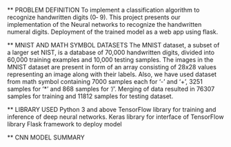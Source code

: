 ** PROBLEM DEFINITION
To implement a classification algorithm to recognize handwritten digits (0‐ 9). This project presents our implementation of the Neural networks to recognize the handwritten numeral digits.
Deployment of the trained model as a web app using flask.

** MNIST AND MATH SYMBOL DATASETS
The MNIST dataset, a subset of a larger set NIST, is a database of 70,000 handwritten digits, divided into 60,000 training examples and 10,000 testing samples. The images in the MNIST dataset are present in form of an array consisting of 28x28 values representing an image along with their labels. Also, we have used dataset from math symbol containing 7000 samples each for ‘-’ and ‘+’, 3251 samples for ‘*’ and 868 samples for ‘/’. Merging of data resulted in 76307 samples for training and 11812 samples for testing dataset.

** LIBRARY USED
Python 3 and above 
TensorFlow library for training and inference of deep neural networks.
Keras library for interface of TensorFlow library
Flask framework to deploy model

** CNN MODEL SUMMARY

